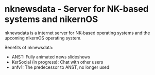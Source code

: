 # nknewsdata - Server for NK-based systems and nikernOS
nknewsdata is a internet server for NK-based operating systems and the upcoming nikernOS operating system.

Benefits of nknewsdata:
- ANST: Fully animated news slideshows
- KerSocial (in progress): Chat with other users
- anfv1: The predecessor to ANST, no longer used
